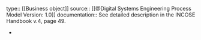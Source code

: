 type:: [[Business object]]
source:: [[@Digital Systems Engineering Process Model Version: 1.0]]
documentation:: See detailed description in the INCOSE Handbook v.4, page 49.

-